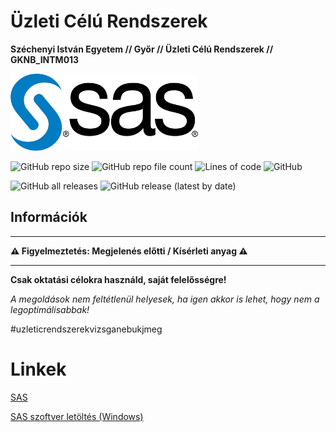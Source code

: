 # Üzleti Célú Rendszerek

**Széchenyi István Egyetem // Győr // Üzleti Célú Rendszerek // GKNB_INTM013**

<img src="https://raw.githubusercontent.com/MrHumanRebel/sze_uzleti_celu_rendszerek/main/docs/sas.jpg" alt="Uzleti" width="300" height="123">

![GitHub repo size](https://img.shields.io/github/repo-size/MrHumanRebel/sze_uzleti_celu_rendszerek)
![GitHub repo file count](https://img.shields.io/github/directory-file-count/MrHumanRebel/sze_uzleti_celu_rendszerek)
![Lines of code](https://img.shields.io/tokei/lines/github/MrHumanRebel/sze_uzleti_celu_rendszerek)
![GitHub](https://img.shields.io/github/license/MrHumanRebel/sze_uzleti_celu_rendszerek)

![GitHub all releases](https://img.shields.io/github/downloads/MrHumanRebel/sze_uzleti_celu_rendszerek/total)
![GitHub release (latest by date)](https://img.shields.io/github/v/release/MrHumanRebel/sze_uzleti_celu_rendszerek)

## Információk


** **
**⚠️ Figyelmeztetés: Megjelenés előtti / Kísérleti anyag ⚠️**
** **

**Csak oktatási célokra használd, saját felelősségre!**

_A megoldások nem feltétlenül helyesek, ha igen akkor is lehet, hogy nem a legoptimálisabbak!_

#uzleticrendszerekvizsganebukjmeg


# Linkek
[SAS](https://welcome.oda.sas.com/home)

[SAS szoftver letöltés (Windows)](https://support.sas.com/downloads/package.htm?pid=2433)
